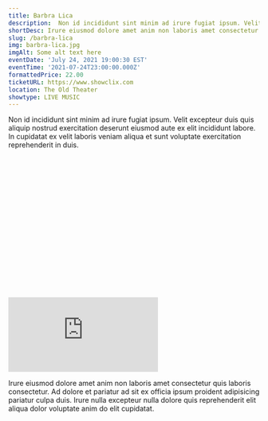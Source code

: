 ```yaml
---
title: Barbra Lica
description:  Non id incididunt sint minim ad irure fugiat ipsum. Velit excepteur duis quis aliquip nostrud exercitation deserunt eiusmod aute ex elit incididunt labore. In cupidatat ex velit laboris veniam aliqua et sunt voluptate exercitation reprehenderit in duis.
shortDesc: Irure eiusmod dolore amet anim non laboris amet consectetur.
slug: /barbra-lica
img: barbra-lica.jpg
imgAlt: Some alt text here
eventDate: 'July 24, 2021 19:00:30 EST'
eventTime: '2021-07-24T23:00:00.000Z'
formattedPrice: 22.00
ticketURL: https://www.showclix.com
location: The Old Theater
showtype: LIVE MUSIC 
---
```


Non id incididunt sint minim ad irure fugiat ipsum. Velit excepteur duis quis aliquip nostrud exercitation deserunt eiusmod aute ex elit incididunt labore. In cupidatat ex velit laboris veniam aliqua et sunt voluptate exercitation reprehenderit in duis.

<div class="relative my-3" style="padding-top: 56.25%">
  <iframe src="https://www.youtube.com/embed/TZDSHoqV20w" class="absolute inset-0 w-full h-full rounded" frameborder="0" allow="accelerometer; autoplay; clipboard-write; encrypted-media; gyroscope; picture-in-picture" allowfullscreen></iframe>
</div>
  


Irure eiusmod dolore amet anim non laboris amet consectetur quis laboris consectetur. Ad dolore et pariatur ad sit ex officia ipsum proident adipisicing pariatur culpa duis. Irure nulla excepteur nulla dolore quis reprehenderit elit aliqua dolor voluptate anim do elit cupidatat.
